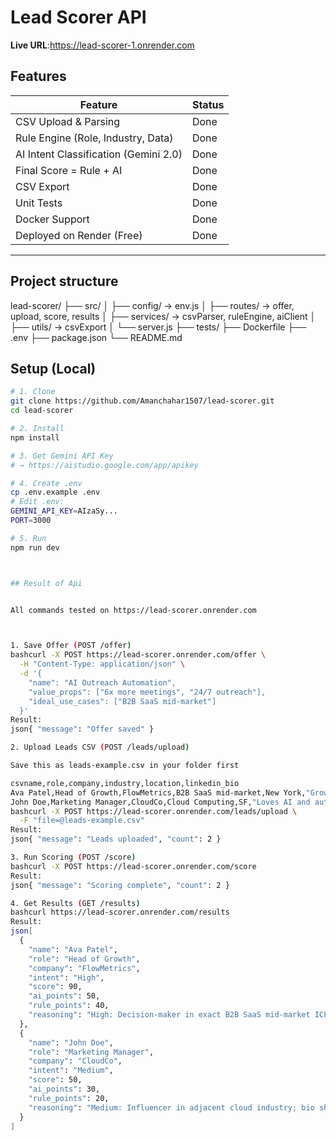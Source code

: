 # Lead Scorer API

**Live URL**:https://lead-scorer-1.onrender.com

## Features

| Feature | Status |
|-------|--------|
| CSV Upload & Parsing | Done |
| Rule Engine (Role, Industry, Data) | Done |
| AI Intent Classification (Gemini 2.0) | Done |
| Final Score = Rule + AI | Done |
| CSV Export | Done |
| Unit Tests | Done |
| Docker Support | Done |
| Deployed on Render (Free) | Done |

---

## Project structure

lead-scorer/
├── src/
│   ├── config/       → env.js
│   ├── routes/       → offer, upload, score, results
│   ├── services/     → csvParser, ruleEngine, aiClient
│   ├── utils/        → csvExport
│   └── server.js
├── tests/
├── Dockerfile
├── .env
├── package.json
└── README.md

## Setup (Local)

```bash
# 1. Clone
git clone https://github.com/Amanchahar1507/lead-scorer.git
cd lead-scorer

# 2. Install
npm install

# 3. Get Gemini API Key
# → https://aistudio.google.com/app/apikey 

# 4. Create .env
cp .env.example .env
# Edit .env:
GEMINI_API_KEY=AIzaSy...
PORT=3000

# 5. Run
npm run dev



## Result of Api


All commands tested on https://lead-scorer.onrender.com



1. Save Offer (POST /offer)
bashcurl -X POST https://lead-scorer.onrender.com/offer \
  -H "Content-Type: application/json" \
  -d '{
    "name": "AI Outreach Automation",
    "value_props": ["6x more meetings", "24/7 outreach"],
    "ideal_use_cases": ["B2B SaaS mid-market"]
  }'
Result:
json{ "message": "Offer saved" }

2. Upload Leads CSV (POST /leads/upload)

Save this as leads-example.csv in your folder first

csvname,role,company,industry,location,linkedin_bio
Ava Patel,Head of Growth,FlowMetrics,B2B SaaS mid-market,New York,"Growth leader at SaaS scale-up"
John Doe,Marketing Manager,CloudCo,Cloud Computing,SF,"Loves AI and automation"
bashcurl -X POST https://lead-scorer.onrender.com/leads/upload \
  -F "file=@leads-example.csv"
Result:
json{ "message": "Leads uploaded", "count": 2 }

3. Run Scoring (POST /score)
bashcurl -X POST https://lead-scorer.onrender.com/score
Result:
json{ "message": "Scoring complete", "count": 2 }

4. Get Results (GET /results)
bashcurl https://lead-scorer.onrender.com/results
Result:
json[
  {
    "name": "Ava Patel",
    "role": "Head of Growth",
    "company": "FlowMetrics",
    "intent": "High",
    "score": 90,
    "ai_points": 50,
    "rule_points": 40,
    "reasoning": "High: Decision-maker in exact B2B SaaS mid-market ICP with strong value prop alignment (6x meetings, 24/7 outreach)."
  },
  {
    "name": "John Doe",
    "role": "Marketing Manager",
    "company": "CloudCo",
    "intent": "Medium",
    "score": 50,
    "ai_points": 30,
    "rule_points": 20,
    "reasoning": "Medium: Influencer in adjacent cloud industry; bio shows interest in AI tools, but not exact ICP match."
  }
]

